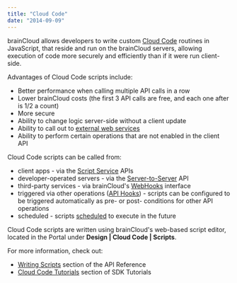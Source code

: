 ```yaml
---
title: "Cloud Code"
date: "2014-09-09"
---
```


brainCloud allows developers to write custom [Cloud Code](/api/cc) routines in JavaScript, that reside and run on the brainCloud servers, allowing execution of code more securely and efficiently than if it were run client-side.

Advantages of Cloud Code scripts include:

- Better performance when calling multiple API calls in a row
- Lower brainCloud costs (the first 3 API calls are free, and each one after is 1/2 a count)
- More secure
- Ability to change logic server-side without a client update
- Ability to call out to [external web services](/api/cc/httpclient)
- Ability to perform certain operations that are not enabled in the client API

Cloud Code scripts can be called from:

- client apps - via the [Script Service](/api/capi/script) APIs
- developer-operated servers - via the [Server-to-Server](/api/s2s) API
- third-party services - via brainCloud's [WebHooks](/api/cc/writingscript#webhooks) interface
- triggered via other operations ([API Hooks](/api/cc/writingscript#apihooks)) - scripts can be configured to be triggered automatically as pre- or post- conditions for other API operations
- scheduled - scripts [scheduled](/api/cc/writingscript#scheduled-scripts) to execute in the future

Cloud Code scripts are written using brainCloud's web-based script editor, located in the Portal under **Design | Cloud Code | Scripts**.

For more information, check out:

- [Writing Scripts](/api/cc/writingscript) section of the API Reference
- [Cloud Code Tutorials](/learn/cloud-code-central/cloud-code-tutorials/) section of SDK Tutorials
